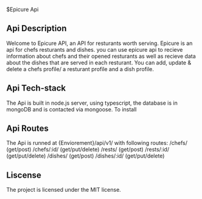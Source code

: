 $Epicure Api

## Api Description

Welcome to Epicure API, an API for resturants worth serving. Epicure is an api for chefs resturants and dishes. you can use epicure api to recieve information about chefs and their opened resturants as well as recieve data about the dishes that are served in each resturant. You can add, update & delete a chefs profile/ a resturant profile and a dish profile.

## Api Tech-stack

The Api is built in node.js server, using typescript, the database is in mongoDB and is contacted via mongoose. To install

## Api Routes

The Api is runned at {Enviorement}/api/v1/ with following routes:
/chefs/ (get/post)
/chefs/:id/ (get/put/delete)
/rests/ (get/post)
/rests/:id/ (get/put/delete)
/dishes/ (get/post)
/dishes/:id/ (get/put/delete)

## Liscense

The project is licensed under the MIT license.

